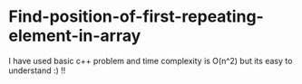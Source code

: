 # Find-position-of-first-repeating-element-in-array
I have used basic c++ problem and time complexity is O(n^2) but its easy to understand :) !!
